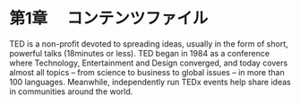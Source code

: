 


# 第1章 　コンテンツファイル

TED is a non-profit devoted to spreading ideas, usually in the form of short, powerful talks (18minutes or less). TED began in 1984 as a conference where Technology, Entertainment and Design converged, and today covers almost all topics – from science to business to global issues – in more than 100 languages. Meanwhile, independently run TEDx events help share ideas in communities around the world.
